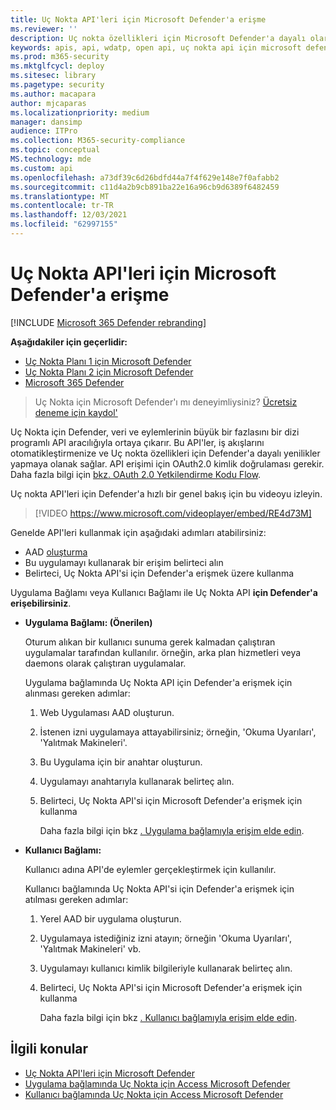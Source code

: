 ```yaml
---
title: Uç Nokta API'leri için Microsoft Defender'a erişme
ms.reviewer: ''
description: Uç nokta özellikleri için Microsoft Defender'a dayalı olarak iş akışlarını otomatikleştirmek ve yenilikler yapmak için API'leri nasıl kullanabileceğinizi öğrenin
keywords: apis, api, wdatp, open api, uç nokta api için microsoft defender, microsoft defender atp, genel api, desteklenen api'ler, uyarılar, cihaz, kullanıcı, etki alanı, ip, dosya, gelişmiş av, sorgu
ms.prod: m365-security
ms.mktglfcycl: deploy
ms.sitesec: library
ms.pagetype: security
ms.author: macapara
author: mjcaparas
ms.localizationpriority: medium
manager: dansimp
audience: ITPro
ms.collection: M365-security-compliance
ms.topic: conceptual
MS.technology: mde
ms.custom: api
ms.openlocfilehash: a73df39c6d26bdfd44a7f4f629e148e7f0afabb2
ms.sourcegitcommit: c11d4a2b9cb891ba22e16a96cb9d6389f6482459
ms.translationtype: MT
ms.contentlocale: tr-TR
ms.lasthandoff: 12/03/2021
ms.locfileid: "62997155"
---
```

# <a name="access-the-microsoft-defender-for-endpoint-apis"></a>Uç Nokta API'leri için Microsoft Defender'a erişme

[!INCLUDE [Microsoft 365 Defender rebranding](../../includes/microsoft-defender.md)]

**Aşağıdakiler için geçerlidir:**
- [Uç Nokta Planı 1 için Microsoft Defender](https://go.microsoft.com/fwlink/p/?linkid=2154037)
- [Uç Nokta Planı 2 için Microsoft Defender](https://go.microsoft.com/fwlink/p/?linkid=2154037)
- [Microsoft 365 Defender](https://go.microsoft.com/fwlink/?linkid=2118804)

> Uç Nokta için Microsoft Defender'ı mı deneyimliysiniz? [Ücretsiz deneme için kaydol'](https://signup.microsoft.com/create-account/signup?products=7f379fee-c4f9-4278-b0a1-e4c8c2fcdf7e&ru=https://aka.ms/MDEp2OpenTrial?ocid=docs-wdatp-exposedapis-abovefoldlink)

Uç Nokta için Defender, veri ve eylemlerinin büyük bir fazlasını bir dizi programlı API aracılığıyla ortaya çıkarır. Bu API'ler, iş akışlarını otomatikleştirmenize ve Uç nokta özellikleri için Defender'a dayalı yenilikler yapmaya olanak sağlar. API erişimi için OAuth2.0 kimlik doğrulaması gerekir. Daha fazla bilgi için [bkz. OAuth 2.0 Yetkilendirme Kodu Flow](/azure/active-directory/develop/active-directory-v2-protocols-oauth-code).

Uç nokta API'leri için Defender'a hızlı bir genel bakış için bu videoyu izleyin.

> [!VIDEO https://www.microsoft.com/videoplayer/embed/RE4d73M]

Genelde API'leri kullanmak için aşağıdaki adımları atabilirsiniz:

- AAD [oluşturma](/microsoft-365/security/defender-endpoint/exposed-apis-create-app-nativeapp)
- Bu uygulamayı kullanarak bir erişim belirteci alın
- Belirteci, Uç Nokta API'si için Defender'a erişmek üzere kullanma

Uygulama Bağlamı veya Kullanıcı Bağlamı ile Uç Nokta API **için Defender'a** **erişebilirsiniz**.

- **Uygulama Bağlamı: (Önerilen)**

  Oturum alıkan bir kullanıcı sunuma gerek kalmadan çalıştıran uygulamalar tarafından kullanılır. örneğin, arka plan hizmetleri veya daemons olarak çalıştıran uygulamalar.

  Uygulama bağlamında Uç Nokta API için Defender'a erişmek için alınması gereken adımlar:

  1. Web Uygulaması AAD oluşturun.
  2. İstenen izni uygulamaya attayabilirsiniz; örneğin, 'Okuma Uyarıları', 'Yalıtmak Makineleri'.
  3. Bu Uygulama için bir anahtar oluşturun.
  4. Uygulamayı anahtarıyla kullanarak belirteç alın.
  5. Belirteci, Uç Nokta API'si için Microsoft Defender'a erişmek için kullanma

     Daha fazla bilgi için bkz [. Uygulama bağlamıyla erişim elde edin](exposed-apis-create-app-webapp.md).

- **Kullanıcı Bağlamı:**

  Kullanıcı adına API'de eylemler gerçekleştirmek için kullanılır.

  Kullanıcı bağlamında Uç Nokta API'si için Defender'a erişmek için atılması gereken adımlar:

  1. Yerel AAD bir uygulama oluşturun.
  2. Uygulamaya istediğiniz izni atayın; örneğin 'Okuma Uyarıları', 'Yalıtmak Makineleri' vb.
  3. Uygulamayı kullanıcı kimlik bilgileriyle kullanarak belirteç alın.
  4. Belirteci, Uç Nokta API'si için Microsoft Defender'a erişmek için kullanma

     Daha fazla bilgi için bkz [. Kullanıcı bağlamıyla erişim elde edin](exposed-apis-create-app-nativeapp.md).

## <a name="related-topics"></a>İlgili konular

- [Uç Nokta API'leri için Microsoft Defender](exposed-apis-list.md)
- [Uygulama bağlamında Uç Nokta için Access Microsoft Defender](exposed-apis-create-app-webapp.md)
- [Kullanıcı bağlamında Uç Nokta için Access Microsoft Defender](exposed-apis-create-app-nativeapp.md)
